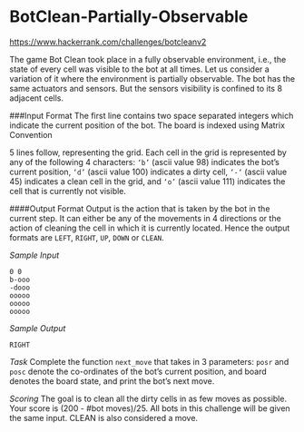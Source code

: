 # BotClean-Partially-Observable
https://www.hackerrank.com/challenges/botcleanv2

The game Bot Clean took place in a fully observable environment, i.e., the state of every cell was visible to the bot at all times. Let us consider a variation of it where the environment is partially observable. The bot has the same actuators and sensors. But the sensors visibility is confined to its 8 adjacent cells.

###Input Format 
The first line contains two space separated integers which indicate the current position of the bot. The board is indexed using Matrix Convention

5 lines follow, representing the grid. Each cell in the grid is represented by any of the following 4 characters: 
`‘b’` (ascii value 98) indicates the bot’s current position, 
`‘d’` (ascii value 100) indicates a dirty cell, 
`‘-‘` (ascii value 45) indicates a clean cell in the grid, and 
`‘o’` (ascii value 111) indicates the cell that is currently not visible.

####Output Format 
Output is the action that is taken by the bot in the current step. It can either be any of the movements in 4 directions or the action of cleaning the cell in which it is currently located. Hence the output formats are `LEFT`, `RIGHT`, `UP`, `DOWN` or `CLEAN`.

*Sample Input*

    0 0
    b-ooo
    -dooo
    ooooo
    ooooo
    ooooo
  
*Sample Output*

    RIGHT
  
*Task*
Complete the function `next_move` that takes in 3 parameters: `posr` and `posc` denote the co-ordinates of the bot’s current position, and board denotes the board state, and print the bot’s next move.

_Scoring_
The goal is to clean all the dirty cells in as few moves as possible. Your score is (200 - #bot moves)/25. All bots in this challenge will be given the same input. CLEAN is also considered a move.
